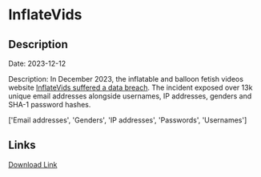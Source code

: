 # InflateVids

## Description

Date: 2023-12-12

Description:
In December 2023, the inflatable and balloon fetish videos website <a href="https://twitter.com/InflateVids/status/1734114873317925294" target="_blank" rel="noopener">InflateVids suffered a data breach</a>. The incident exposed over 13k unique email addresses alongside usernames, IP addresses, genders and SHA-1 password hashes.


['Email addresses', 'Genders', 'IP addresses', 'Passwords', 'Usernames']

## Links

[Download Link](https://link-to.net/1229997/799.1946492158428/dynamic/?r=dHViZS5pbmZsYXRldmlkcy54eXo=)